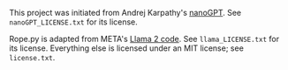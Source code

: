 This project was initiated from Andrej Karpathy's [nanoGPT](https://github.com/karpathy/nanoGPT).
See `nanoGPT_LICENSE.txt` for its license.

Rope.py is adapted from META's [Llama 2 code](https://github.com/facebookresearch/llama/blob/main/llama/model.py).
See `llama_LICENSE.txt` for its license.
Everything else is licensed under an MIT license; see `license.txt`.
